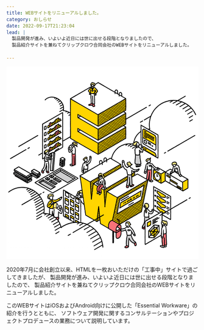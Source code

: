 ```yaml
---
title: WEBサイトをリニューアルしました。
category: おしらせ
date: 2022-09-17T21:23:04
lead: |
  製品開発が進み、いよいよ近日には世に出せる段階となりましたので、
  製品紹介サイトを兼ねてクリップクロウ合同会社のWEBサイトをリニューアルしました。

---
```


![Image](kv.png)

2020年7月に会社創立以来、HTMLを一枚おいただけの「工事中」サイトで過ごしてきましたが、
製品開発が進み、いよいよ近日には世に出せる段階となりましたので、
製品紹介サイトを兼ねてクリップクロウ合同会社のWEBサイトをリニューアルしました。

このWEBサイトはiOSおよびAndroid向けに公開した「Essential
Workware」の紹介を行うとともに、
ソフトウェア開発に関するコンサルテーションやプロジェクトプロデュースの業務について説明しています。
